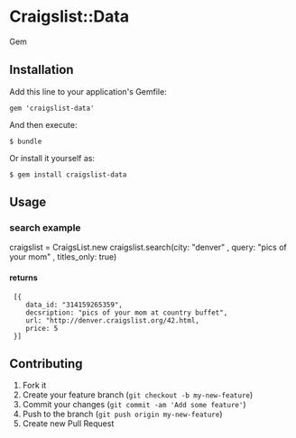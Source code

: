 # Craigslist::Data

Gem

## Installation

Add this line to your application's Gemfile:

    gem 'craigslist-data'

And then execute:

    $ bundle

Or install it yourself as:

    $ gem install craigslist-data

## Usage

### search example

   craigslist = CraigsList.new
   craigslist.search(city: "denver" , query: "pics of your mom" , titles_only: true)

#### returns

     [{
        data_id: "314159265359",
        decsription: "pics of your mom at country buffet",
        url: "http://denver.craigslist.org/42.html,
        price: 5
     }]      

## Contributing

1. Fork it
2. Create your feature branch (`git checkout -b my-new-feature`)
3. Commit your changes (`git commit -am 'Add some feature'`)
4. Push to the branch (`git push origin my-new-feature`)
5. Create new Pull Request
